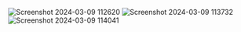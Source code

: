 ![Screenshot 2024-03-09 112620](https://github.com/LakshanMG/ICT-2204---Web-Technologies-Assignment-01/assets/160216975/8a8033ba-7028-4eb2-b856-625c16ea81b5)
![Screenshot 2024-03-09 113732](https://github.com/LakshanMG/ICT-2204---Web-Technologies-Assignment-01/assets/160216975/14620451-c493-4926-8f82-bfd8a2017950)
![Screenshot 2024-03-09 114041](https://github.com/LakshanMG/ICT-2204---Web-Technologies-Assignment-01/assets/160216975/8892a677-b76a-4fa9-9535-c53b631fba19)
